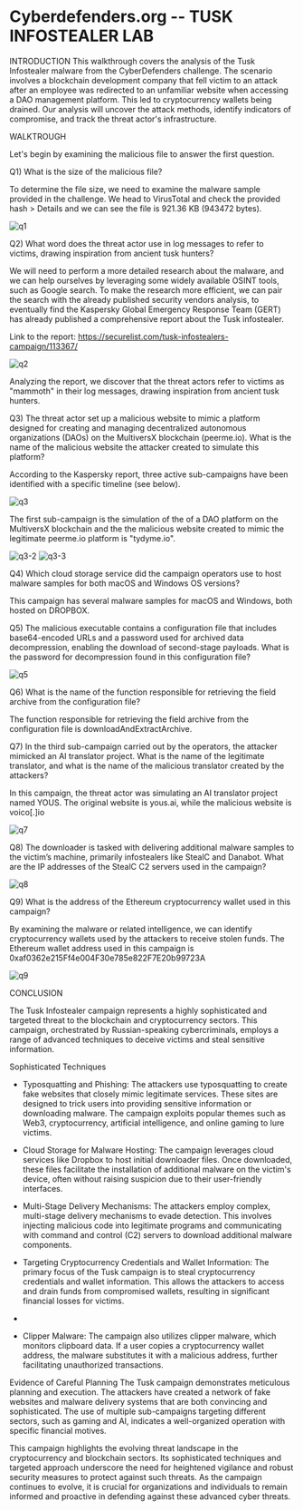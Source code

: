 # Cyberdefenders.org -- TUSK INFOSTEALER LAB

INTRODUCTION
This walkthrough covers the analysis of the Tusk Infostealer malware from the CyberDefenders challenge. The scenario involves a blockchain development company that fell victim to an attack after an employee was redirected to an unfamiliar website when accessing a DAO management platform. This led to cryptocurrency wallets being drained. Our analysis will uncover the attack methods, identify indicators of compromise, and track the threat actor's infrastructure.

WALKTROUGH

Let's begin by examining the malicious file to answer the first question.

Q1) What is the size of the malicious file?

To determine the file size, we need to examine the malware sample provided in the challenge. We head to VirusTotal and check the provided hash > Details and we can see the file is 921.36 KB (943472 bytes).

![q1](https://github.com/user-attachments/assets/8b03e5e0-4a03-49c7-a779-13b276b69e01)

Q2) What word does the threat actor use in log messages to refer to victims, drawing inspiration from ancient tusk hunters?

We will need to perform a more detailed research about the malware, and we can help ourselves by leveraging some widely available OSINT tools, such as Google search. 
To make the research more efficient, we can pair the search with the already published security vendors analysis, to eventually find the Kaspersky Global Emergency Response Team (GERT) has already published a comprehensive report about the Tusk infostealer. 

Link to the report: https://securelist.com/tusk-infostealers-campaign/113367/

![q2](https://github.com/user-attachments/assets/67c28cd3-b93b-4727-b0c0-a021e213ab77)

Analyzing the report, we discover that the threat actors refer to victims as "mammoth" in their log messages, drawing inspiration from ancient tusk hunters.

Q3) The threat actor set up a malicious website to mimic a platform designed for creating and managing decentralized autonomous organizations (DAOs) on the MultiversX blockchain (peerme.io). What is the name of the malicious website the attacker created to simulate this platform?

According to the Kaspersky report, three active sub-campaigns have been identified with a specific timeline (see below).

![q3](https://github.com/user-attachments/assets/cc25ea98-7a97-4484-bec0-534899896054)

The first sub-campaign is the simulation of the of a DAO platform on the MultiversX blockchain and the the malicious website created to mimic the legitimate peerme.io platform is "tydyme.io".

![q3-2](https://github.com/user-attachments/assets/6a7dad6e-97bd-4513-9101-41c6f5be35d8)
![q3-3](https://github.com/user-attachments/assets/11ba101b-86aa-4029-8f85-8db331047462)

Q4) Which cloud storage service did the campaign operators use to host malware samples for both macOS and Windows OS versions?

This campaign has several malware samples for macOS and Windows, both hosted on DROPBOX. 

Q5) The malicious executable contains a configuration file that includes base64-encoded URLs and a password used for archived data decompression, enabling the download of second-stage payloads. What is the password for decompression found in this configuration file?

![q5](https://github.com/user-attachments/assets/35ab444d-3cfc-4313-8d57-6714e37e716b)

Q6) What is the name of the function responsible for retrieving the field archive from the configuration file?

The function responsible for retrieving the field archive from the configuration file is downloadAndExtractArchive.

Q7) In the third sub-campaign carried out by the operators, the attacker mimicked an AI translator project. What is the name of the legitimate translator, and what is the name of the malicious translator created by the attackers?

In this campaign, the threat actor was simulating an AI translator project named YOUS. The original website is yous.ai, while the malicious website is voico[.]io

![q7](https://github.com/user-attachments/assets/d65f9d60-718f-4381-85fa-fddf1df5b15d)

Q8) The downloader is tasked with delivering additional malware samples to the victim’s machine, primarily infostealers like StealC and Danabot. What are the IP addresses of the StealC C2 servers used in the campaign?

![q8](https://github.com/user-attachments/assets/04121d3b-57db-4101-9715-e8825ed41e84)

Q9) What is the address of the Ethereum cryptocurrency wallet used in this campaign?

By examining the malware or related intelligence, we can identify cryptocurrency wallets used by the attackers to receive stolen funds.
The Ethereum wallet address used in this campaign is 0xaf0362e215Ff4e004F30e785e822F7E20b99723A

![q9](https://github.com/user-attachments/assets/d4ab66aa-9390-483d-af2e-f5c687c19286)

CONCLUSION

The Tusk Infostealer campaign represents a highly sophisticated and targeted threat to the blockchain and cryptocurrency sectors. This campaign, orchestrated by Russian-speaking cybercriminals, employs a range of advanced techniques to deceive victims and steal sensitive information.

Sophisticated Techniques
- Typosquatting and Phishing: The attackers use typosquatting to create fake websites that closely mimic legitimate services. These sites are designed to trick users into providing sensitive information or downloading malware. The campaign exploits popular themes such as Web3, cryptocurrency, artificial intelligence, and online gaming to lure victims.
- Cloud Storage for Malware Hosting: The campaign leverages cloud services like Dropbox to host initial downloader files. Once downloaded, these files facilitate the installation of additional malware on the victim's device, often without raising suspicion due to their user-friendly interfaces.
- Multi-Stage Delivery Mechanisms: The attackers employ complex, multi-stage delivery mechanisms to evade detection. This involves injecting malicious code into legitimate programs and communicating with command and control (C2) servers to download additional malware components.

- Targeting Cryptocurrency Credentials and Wallet Information: The primary focus of the Tusk campaign is to steal cryptocurrency credentials and wallet information. This allows the attackers to access and drain funds from compromised wallets, resulting in significant financial losses for victims.
- 
- Clipper Malware: The campaign also utilizes clipper malware, which monitors clipboard data. If a user copies a cryptocurrency wallet address, the malware substitutes it with a malicious address, further facilitating unauthorized transactions.

Evidence of Careful Planning
The Tusk campaign demonstrates meticulous planning and execution. The attackers have created a network of fake websites and malware delivery systems that are both convincing and sophisticated. The use of multiple sub-campaigns targeting different sectors, such as gaming and AI, indicates a well-organized operation with specific financial motives.

This campaign highlights the evolving threat landscape in the cryptocurrency and blockchain sectors. Its sophisticated techniques and targeted approach underscore the need for heightened vigilance and robust security measures to protect against such threats. As the campaign continues to evolve, it is crucial for organizations and individuals to remain informed and proactive in defending against these advanced cyber threats.

